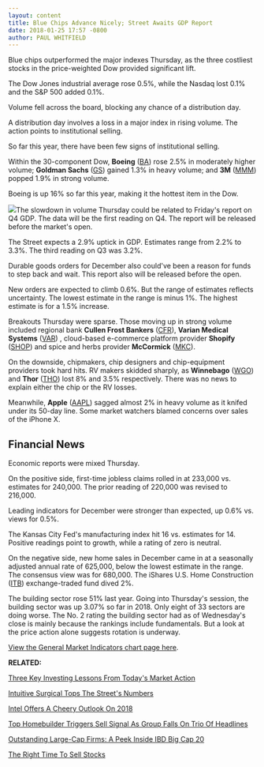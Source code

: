 ```yaml
---
layout: content
title: Blue Chips Advance Nicely; Street Awaits GDP Report
date: 2018-01-25 17:57 -0800
author: PAUL WHITFIELD
---
```






Blue chips outperformed the major indexes Thursday, as the three costliest stocks in the price-weighted Dow provided significant lift.




 The Dow Jones industrial average rose 0.5%, while the Nasdaq lost 0.1% and the S&P 500 added 0.1%.


Volume fell across the board, blocking any chance of a distribution day.


A distribution day involves a loss in a major index in rising volume. The action points to institutional selling.


So far this year, there have been few signs of institutional selling.



Within the 30-component Dow, **Boeing** ([BA](https://research.investors.com/quote.aspx?symbol=BA)) rose 2.5% in moderately higher volume; **Goldman Sachs** ([GS](https://research.investors.com/quote.aspx?symbol=GS)) gained 1.3% in heavy volume; and **3M** ([MMM](https://research.investors.com/quote.aspx?symbol=MMM)) popped 1.9% in strong volume.


Boeing is up 16% so far this year, making it the hottest item in the Dow.


![](https://www.investors.com/wp-content/uploads/2018/01/MP012518-233x300.png)The slowdown in volume Thursday could be related to Friday's report on Q4 GDP. The data will be the first reading on Q4. The report will be released before the market's open.


The Street expects a 2.9% uptick in GDP. Estimates range from 2.2% to 3.3%. The third reading on Q3 was 3.2%.


Durable goods orders for December also could've been a reason for funds to step back and wait. This report also will be released before the open.


New orders are expected to climb 0.6%. But the range of estimates reflects uncertainty. The lowest estimate in the range is minus 1%. The highest estimate is for a 1.5% increase.



Breakouts Thursday were sparse. Those moving up in strong volume included regional bank **Cullen Frost Bankers** ([CFR](https://research.investors.com/quote.aspx?symbol=CFR)), **Varian Medical Systems** ([VAR](https://research.investors.com/quote.aspx?symbol=VAR)) , cloud-based e-commerce platform provider **Shopify** ([SHOP](https://research.investors.com/quote.aspx?symbol=SHOP)) and spice and herbs provider **McCormick** ([MKC](https://research.investors.com/quote.aspx?symbol=MKC)).


On the downside, chipmakers, chip designers and chip-equipment providers took hard hits. RV makers skidded sharply, as **Winnebago** ([WGO](https://research.investors.com/quote.aspx?symbol=WGO)) and **Thor** ([THO](https://research.investors.com/quote.aspx?symbol=THO)) lost 8% and 3.5% respectively. There was no news to explain either the chip or the RV losses.


Meanwhile, **Apple** ([AAPL](https://research.investors.com/quote.aspx?symbol=AAPL)) sagged almost 2% in heavy volume as it knifed under its 50-day line. Some market watchers blamed concerns over sales of the iPhone X.


Financial News
--------------


Economic reports were mixed Thursday.


On the positive side, first-time jobless claims rolled in at 233,000 vs. estimates for 240,000. The prior reading of 220,000 was revised to 216,000.


Leading indicators for December were stronger than expected, up 0.6% vs. views for 0.5%.


The Kansas City Fed's manufacturing index hit 16 vs. estimates for 14. Positive readings point to growth, while a rating of zero is neutral.


On the negative side, new home sales in December came in at a seasonally adjusted annual rate of 625,000, below the lowest estimate in the range. The consensus view was for 680,000. The iShares U.S. Home Construction ([ITB](https://research.investors.com/stock-quotes/-ishares-us-home-const-itb.htm)) exchange-traded fund dived 2%.


The building sector rose 51% last year. Going into Thursday's session, the building sector was up 3.07% so far in 2018. Only eight of 33 sectors are doing worse. The No. 2 rating the building sector had as of Wednesday's close is mainly because the rankings include fundamentals. But a look at the price action alone suggests rotation is underway.


[View the General Market Indicators chart page here](https://www.investors.com/wp-content/uploads/2018/01/IBD2501152459GMI.pdf).


**RELATED:**


[Three Key Investing Lessons From Today's Market Action](https://www.investors.com/market-trend/stock-market-today/apple-and-what-else-we-learned-from-todays-wild-ride-sp-500-futures/)


[Intuitive Surgical Tops The Street's Numbers](https://www.investors.com/news/technology/intuitive-surgical-tops-fourth-quarter-sales-earnings-views/)


[Intel Offers A Cheery Outlook On 2018](https://www.investors.com/news/technology/intel-beats-fourth-quarter-sales-earnings-targets/)


 [Top Homebuilder Triggers Sell Signal As Group Falls On Trio Of Headlines](https://www.investors.com/research/ibd-industry-themes/homebuilder-stocks-fall-on-lennar-mortgage-probe-nvr-earnings-new-home-sales/) 


[Outstanding Large-Cap Firms: A Peek Inside IBD Big Cap 20](https://research.investors.com/stock-lists/big-cap-20/)


[The Right Time To Sell Stocks](https://www.investors.com/ibd-university/how-to-sell/)




